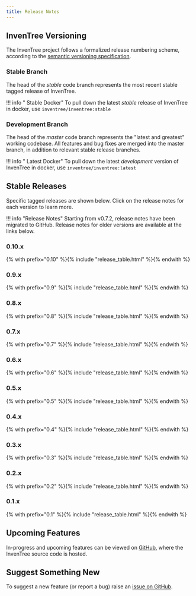 ```yaml
---
title: Release Notes
---
```


## InvenTree Versioning

The InvenTree project follows a formalized release numbering scheme, according to the [semantic versioning specification](https://semver.org/).

### Stable Branch

The head of the *stable* code branch represents the most recent stable tagged release of InvenTree. 

!!! info "<span class='fab fa-docker'></span> Stable Docker"
    To pull down the latest *stable* release of InvenTree in docker, use `inventree/inventree:stable`

### Development Branch

The head of the *master* code branch represents the "latest and greatest" working codebase. All features and bug fixes are merged into the master branch, in addition to relevant stable release branches.

!!! info "<span class='fab fa-docker'></span> Latest Docker"
    To pull down the latest *development* version of InvenTree in docker, use `inventree/inventree:latest`

## Stable Releases

Specific tagged releases are shown below. Click on the release notes for each version to learn more.

!!! info "Release Notes"
    Starting from v0.7.2, release notes have been migrated to GitHub. Release notes for older versions are available at the links below.

### 0.10.x
{% with prefix="0.10" %}{% include "release_table.html" %}{% endwith %}

### 0.9.x
{% with prefix="0.9" %}{% include "release_table.html" %}{% endwith %}

### 0.8.x
{% with prefix="0.8" %}{% include "release_table.html" %}{% endwith %}

### 0.7.x
{% with prefix="0.7" %}{% include "release_table.html" %}{% endwith %}

### 0.6.x
{% with prefix="0.6" %}{% include "release_table.html" %}{% endwith %}

### 0.5.x
{% with prefix="0.5" %}{% include "release_table.html" %}{% endwith %}

### 0.4.x
{% with prefix="0.4" %}{% include "release_table.html" %}{% endwith %}

### 0.3.x
{% with prefix="0.3" %}{% include "release_table.html" %}{% endwith %}

### 0.2.x
{% with prefix="0.2" %}{% include "release_table.html" %}{% endwith %}

### 0.1.x
{% with prefix="0.1" %}{% include "release_table.html" %}{% endwith %}

## Upcoming Features

In-progress and upcoming features can be viewed on [GitHub](https://github.com/inventree/inventree/pulls), where the InvenTree source code is hosted.

## Suggest Something New

To suggest a new feature (or report a bug) raise an [issue on GitHub](https://github.com/inventree/inventree/issues).

